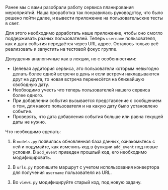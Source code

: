 Ранее мы с вами разобрали работу сервиса планирования мероприятий. Наша проработка так понравилась руководству, что было решено пойти далее, 
и вывести приложение на пользовательские тесты в свет.

Для этого необходимо доработать наше приложение, чтобы оно смогло поддерживать разных пользователей. 
Теперь `username` пользователя, как и дата события передаётся через URL адрес. Осталось только всё реализовать и запустить на тестовой фокус группе.

Допущения аналогичные как в лекции, но с особенностями:

* Целевая аудитория сервиса, это пользователи которым невыгодно делать 
более одной встречи в день и если встречи накладываются друг на друга, то новая встреча перенесётся на ближайшую свободную дату.
* Необходимо учесть что теперь пользователей нашего сервиса более одного.
* При добавлении события вызывается представление с сообщением о том, для какого пользователя и на какую дату было установлено событие. 
* Проверять, что дата добавления события больше или равна текущей даты не нужно.

Что необходимо сделать:

1. В `models.py` появилась обновленная база данных, ознакомьтесь с ней и подумайте, 
как изменить код в функции `add_event` под новые условия. 
В `add_event` приведен прошлый код, его необходимо модифицировать.

2. В `urls.py` пропишите маршрут с учетом использования конвертора для получения `username` пользователя из URL.

3. Во `views.py` модифицируйте старый код, под новую задачу.